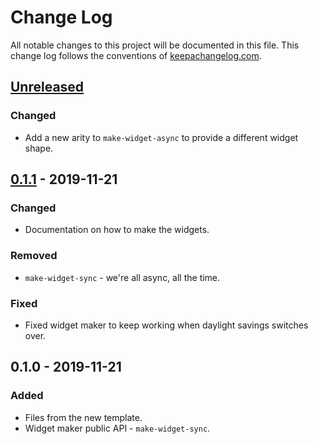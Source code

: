 # Change Log
All notable changes to this project will be documented in this file. This change log follows the conventions of [keepachangelog.com](http://keepachangelog.com/).

## [Unreleased]
### Changed
- Add a new arity to `make-widget-async` to provide a different widget shape.

## [0.1.1] - 2019-11-21
### Changed
- Documentation on how to make the widgets.

### Removed
- `make-widget-sync` - we're all async, all the time.

### Fixed
- Fixed widget maker to keep working when daylight savings switches over.

## 0.1.0 - 2019-11-21
### Added
- Files from the new template.
- Widget maker public API - `make-widget-sync`.

[Unreleased]: https://github.com/your-name/pycloj-keras-examples/compare/0.1.1...HEAD
[0.1.1]: https://github.com/your-name/pycloj-keras-examples/compare/0.1.0...0.1.1
